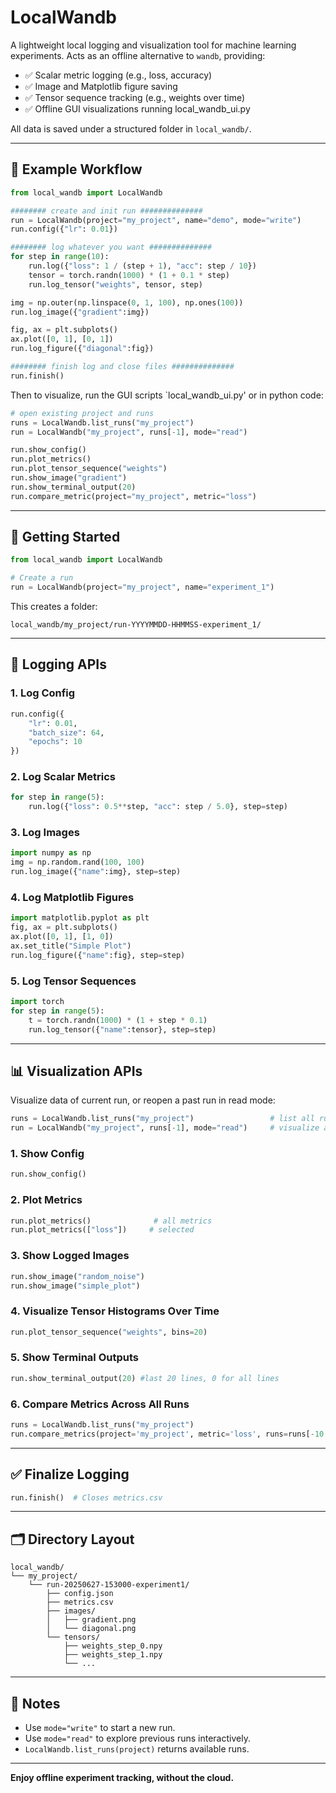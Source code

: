 # LocalWandb

A lightweight local logging and visualization tool for machine learning experiments. Acts as an offline alternative to `wandb`, providing:

- ✅ Scalar metric logging (e.g., loss, accuracy)
- ✅ Image and Matplotlib figure saving
- ✅ Tensor sequence tracking (e.g., weights over time)
- ✅ Offline GUI visualizations running local_wandb_ui.py

All data is saved under a structured folder in `local_wandb/`.

---

## 🧪 Example Workflow
```python
from local_wandb import LocalWandb

######## create and init run ##############
run = LocalWandb(project="my_project", name="demo", mode="write")
run.config({"lr": 0.01})

######## log whatever you want ##############
for step in range(10):
    run.log({"loss": 1 / (step + 1), "acc": step / 10})
    tensor = torch.randn(1000) * (1 + 0.1 * step)
    run.log_tensor("weights", tensor, step)

img = np.outer(np.linspace(0, 1, 100), np.ones(100))
run.log_image({"gradient":img})

fig, ax = plt.subplots()
ax.plot([0, 1], [0, 1])
run.log_figure({"diagonal":fig})

######## finish log and close files ##############
run.finish()
```

Then to visualize, run the GUI scripts `local_wandb_ui.py' or in python code:
```python
# open existing project and runs
runs = LocalWandb.list_runs("my_project")
run = LocalWandb("my_project", runs[-1], mode="read")

run.show_config()
run.plot_metrics()
run.plot_tensor_sequence("weights")
run.show_image("gradient")
run.show_terminal_output(20)
run.compare_metric(project="my_project", metric="loss")
```

---


## 🚀 Getting Started

```python
from local_wandb import LocalWandb

# Create a run
run = LocalWandb(project="my_project", name="experiment_1")
```

This creates a folder:

```
local_wandb/my_project/run-YYYYMMDD-HHMMSS-experiment_1/
```

---

## 🔧 Logging APIs

### 1. Log Config
```python
run.config({
    "lr": 0.01,
    "batch_size": 64,
    "epochs": 10
})
```

### 2. Log Scalar Metrics
```python
for step in range(5):
    run.log({"loss": 0.5**step, "acc": step / 5.0}, step=step)
```

### 3. Log Images
```python
import numpy as np
img = np.random.rand(100, 100)
run.log_image({"name":img}, step=step)
```

### 4. Log Matplotlib Figures
```python
import matplotlib.pyplot as plt
fig, ax = plt.subplots()
ax.plot([0, 1], [1, 0])
ax.set_title("Simple Plot")
run.log_figure({"name":fig}, step=step)
```

### 5. Log Tensor Sequences
```python
import torch
for step in range(5):
    t = torch.randn(1000) * (1 + step * 0.1)
    run.log_tensor({"name":tensor}, step=step)
```

---

## 📊 Visualization APIs

Visualize data of current run, or reopen a past run in read mode:
```python
runs = LocalWandb.list_runs("my_project")                 # list all runs
run = LocalWandb("my_project", runs[-1], mode="read")     # visualize a specific run
```

### 1. Show Config
```python
run.show_config()
```

### 2. Plot Metrics
```python
run.plot_metrics()              # all metrics
run.plot_metrics(["loss"])     # selected
```

### 3. Show Logged Images
```python
run.show_image("random_noise")
run.show_image("simple_plot")
```

### 4. Visualize Tensor Histograms Over Time
```python
run.plot_tensor_sequence("weights", bins=20)
```

### 5. Show Terminal Outputs
```python
run.show_terminal_output(20) #last 20 lines, 0 for all lines
```

### 6. Compare Metrics Across All Runs
```python
runs = LocalWandb.list_runs("my_project")
run.compare_metrics(project='my_project', metric='loss', runs=runs[-10:]) 
```

---

## ✅ Finalize Logging
```python
run.finish()  # Closes metrics.csv
```

---


## 🗂 Directory Layout
```
local_wandb/
└── my_project/
    └── run-20250627-153000-experiment1/
        ├── config.json
        ├── metrics.csv
        ├── images/
        │   ├── gradient.png
        │   └── diagonal.png
        └── tensors/
            ├── weights_step_0.npy
            ├── weights_step_1.npy
            └── ...
```

---

## 📎 Notes
- Use `mode="write"` to start a new run.
- Use `mode="read"` to explore previous runs interactively.
- `LocalWandb.list_runs(project)` returns available runs.

---

**Enjoy offline experiment tracking, without the cloud.**
